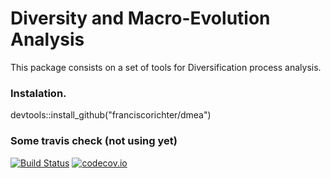 # Diversity and Macro-Evolution Analysis

This package consists on a set of tools for Diversification process analysis. 

### Instalation. 

devtools::install_github("franciscorichter/dmea")
 
 
### Some travis check (not using yet)
 
  [![Build Status](https://travis-ci.org/richelbilderbeek/dmea.svg?branch=master)](https://travis-ci.org/richelbilderbeek/dmea)
 [![codecov.io](https://codecov.io/github/richelbilderbeek/dmea/coverage.svg?branch=master)](https://codecov.io/github/richelbilderbeek/dmea?branch=master)
